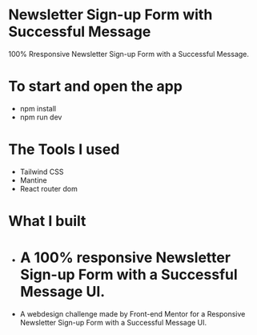 # Newsletter Sign-up Form with Successful Message

100% Rresponsive Newsletter Sign-up Form with a Successful Message.

# To start and open the app

- npm install
- npm run dev

# The Tools I used

- Tailwind CSS
- Mantine
- React router dom

# What I built

- # A 100% responsive Newsletter Sign-up Form with a Successful Message UI.
- A webdesign challenge made by Front-end Mentor for a Responsive Newsletter Sign-up Form with a Successful Message UI.
